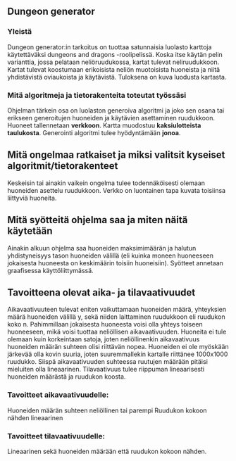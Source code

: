 ## Dungeon generator

### Yleistä

Dungeon generator:in tarkoitus on tuottaa satunnaisia luolasto karttoja käytettäväksi dungeons and dragons -roolipelissä. Koska itse käytän pelin varianttia, jossa pelataan neliöruudukossa, kartat tulevat neliruudukkoon. Kartat tulevat koostumaan erikoisista neliön muotoisista huoneista ja niitä yhdistävistä oviaukoista ja käytävistä. Tuloksena on kuva luodusta kartasta.

### Mitä algoritmeja ja tietorakenteita toteutat työssäsi

Ohjelman tärkein osa on luolaston generoiva algoritmi ja joko sen osana tai erikseen generoitujen huoneiden ja käytävien asettaminen ruudukkoon. Huoneet tallennetaan **verkkoon**. Kartta muodostuu **kaksiulotteista taulukosta**. Generointi algoritmi tulee hyödyntämään **jonoa**. 

## Mitä ongelmaa ratkaiset ja miksi valitsit kyseiset algoritmit/tietorakenteet

Keskeisin tai ainakin vaikein ongelma tulee todennäköisesti olemaan huoneiden asettelu ruudukkoon. Verkko on luontainen tapa kuvata toisiinsa liittyviä huoneita.

## Mitä syötteitä ohjelma saa ja miten näitä käytetään

Ainakin alkuun ohjelma saa huoneiden maksimimäärän ja halutun yhdistyneisyys tason huoneiden välillä (eli kuinka moneen huoneeseen jokaisesta huoneesta on keskimäärin toisiin huoneisiin). Syötteet annetaan graafisessa käyttöliittymässä.

## Tavoitteena olevat aika- ja tilavaativuudet 

Aikavaativuuteen tulevat eniten vaikuttamaan huoneiden määrä, yhteyksien määrä huoneiden välillä y, sekä niiden laittaminen ruudukkoon eli ruudukon koko n. Pahimmillaan jokaisesta huoneesta voisi olla yhteys toiseen huoneeseen, mikä voisi tuottaa neliöllisen aikavaativuuden. Huoneita ei tule olemaan kuin korkeintaan satoja, joten neliöllinenkin aikavaativuus huoneiden määrän suhteen olisi riittävän nopea. Huoneiden ei ole myöskään järkevää olla kovin suuria, joten suuremmallekin kartalle riittänee 1000x1000 ruudukko. Siispä aikavaativuuden suhteessa ruutujen määrään pitäisi mieluiten olla lineaarinen. Tilavaativuus tulee riippuman lineaarisesti huoneiden määrästä ja ruudukon koosta. 

### Tavoitteet aikavaativuudelle:
Huoneiden määrän suhteen neliöllinen tai parempi
Ruudukon kokoon nähden lineaarinen
### Tavoitteet tilavaativuudelle:
Lineaarinen sekä huoneiden määrään että ruudukon kokoon nähden.

